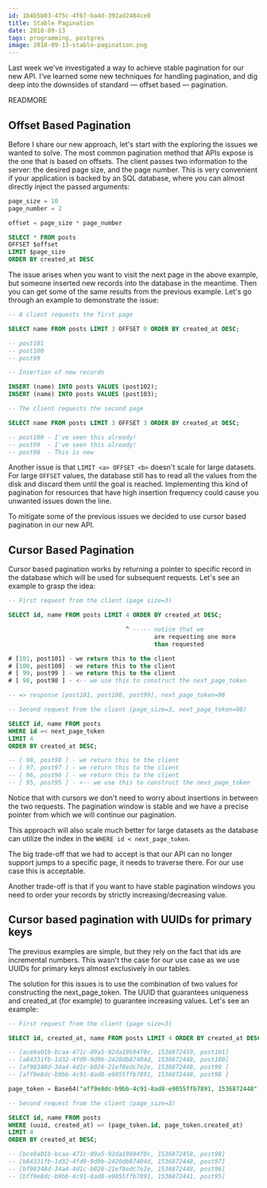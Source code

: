 ```yaml
---
id: 1b4b5b03-475c-4f67-ba4d-392ad2484ce0
title: Stable Pagination
date: 2018-09-13
tags: programming, postgres
image: 2018-09-13-stable-pagination.png
---
```


Last week we've investigated a way to achieve stable pagination
for our new API. I've learned some new techniques for handling
pagination, and dig deep into the downsides of standard &mdash;
offset based &mdash; pagination.

READMORE

## Offset Based Pagination

Before I share our new approach, let's start with the exploring
the issues we wanted to solve. The most common pagination method
that APIs expose is the one that is based on offsets. The client
passes two information to the server: the desired page size, and
the page number. This is very convenient if your application is
backed by an SQL database, where you can almost directly inject
the passed arguments:

``` sql
page_size = 10
page_number = 2

offset = page_size * page_number

SELECT * FROM posts
OFFSET $offset
LIMIT $page_size
ORDER BY created_at DESC
```

The issue arises when you want to visit the next page in the above example,
but someone inserted new records into the database in the
meantime. Then you can get some of the same results from the previous
example. Let's go through an example to demonstrate the issue:

``` sql
-- A client requests the first page

SELECT name FROM posts LIMIT 3 OFFSET 0 ORDER BY created_at DESC;

-- post101
-- post100
-- post99

-- Insertion of new records

INSERT (name) INTO posts VALUES (post102);
INSERT (name) INTO posts VALUES (post103);

-- The client requests the second page

SELECT name FROM posts LIMIT 3 OFFSET 3 ORDER BY created_at DESC;

-- post100 - I've seen this already!
-- post99  - I've seen this already!
-- post98  - This is new
```

Another issue is that `LIMIT <a> OFFSET <b>` doesn't scale for large
datasets. For large `OFFSET` values, the database still has to read all
the values from the disk and discard them until the goal is reached.
Implementing this kind of pagination for resources that have
high insertion frequency could cause you unwanted issues down the line.

To mitigate some of the previous issues we decided to use cursor based
pagination in our new API.

## Cursor Based Pagination

Cursor based pagination works by returning a pointer to specific record
in the database which will be used for subsequent requests. Let's see an
example to grasp the idea:

``` sql
-- First request from the client (page size=3)

SELECT id, name FROM posts LIMIT 4 ORDER BY created_at DESC;

                                 ^ ----- notice that we
                                         are requesting one more
                                         than requested

# [101, post101] - we return this to the client
# [100, post100] - we return this to the client
# [ 99, post99 ] - we return this to the client
# [ 98, post98 ] - <-- we use this to construct the next_page_token

-- => response [post101, post100, post99], next_page_token=98

-- Second request from the client (page_size=3, next_page_token=98)

SELECT id, name FROM posts
WHERE id =< next_page_token
LIMIT 4
ORDER BY created_at DESC;

-- [ 98, post98 ] - we return this to the client
-- [ 97, post97 ] - we return this to the client
-- [ 96, post96 ] - we return this to the client
-- [ 95, post95 ] - <-- we use this to construct the next_page_token
```

Notice that with cursors we don't need to worry about insertions in
between the two requests. The pagination window is stable and we have
a precise pointer from which we will continue our pagination.

This approach will also scale much better for large datasets as the
database can utilize the index in the `WHERE id < next_page_token`.

The big trade-off that we had to accept is that our API can no longer
support jumps to a specific page, it needs to traverse there. For
our use case this is acceptable.

Another trade-off is that if you want to have stable pagination windows
you need to order your records by strictly increasing/decreasing value.

## Cursor based pagination with UUIDs for primary keys

The previous examples are simple, but they rely on the fact that ids
are incremental numbers. This wasn't the case for our use case as we
use UUIDs for primary keys almost exclusively in our tables.

The solution for this issues is to use the combination of two values
for constructing the next_page_token. The UUID that guarantees
uniqueness and created_at (for example) to guarantee increasing values.
Let's see an example:

``` sql
-- First request from the client (page size=3)

SELECT id, created_at, name FROM posts LIMIT 4 ORDER BY created_at DESC;

-- [ace9a01b-bcaa-471c-89a5-92da19b94f0c, 1536872459, post101]
-- [a84331fb-1d32-4fd9-9d9b-2420db87404d, 1536872448, post100]
-- [af98348d-34a4-4d1c-b026-21ef8edc7e2e, 1536872448, post99 ]
-- [aff9e8dc-b9bb-4c91-8ad8-e9055ffb7891, 1536872448, post98 ]

page_token = Base64("aff9e8dc-b9bb-4c91-8ad8-e9055ffb7891, 1536872448")

-- Second request from the client (page_size=3)

SELECT id, name FROM posts
WHERE (uuid, created_at) =< (page_token.id, page_token.created_at)
LIMIT 4
ORDER BY created_at DESC;

-- [bce9a01b-bcaa-471c-89a5-92da19b94f0c, 1536872458, post98]
-- [b84331fb-1d32-4fd9-9d9b-2420db87404d, 1536872448, post97]
-- [bf98348d-34a4-4d1c-b026-21ef8edc7e2e, 1536872448, post96]
-- [bff9e8dc-b9bb-4c91-8ad8-e9055ffb7891, 1536872441, post95]
```
